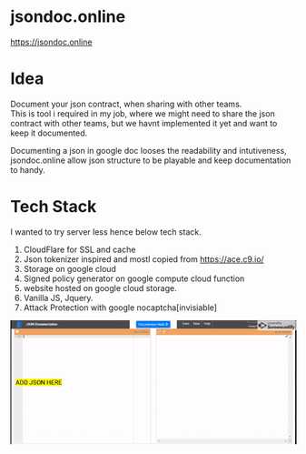# jsondoc.online
https://jsondoc.online

# Idea
Document your json contract, when sharing with other teams.     
This is tool i required in my job, where we might need to share the json contract with other teams, but we havnt implemented it yet and want to keep it documented.   


Documenting a json in google doc looses the readability and intutiveness, jsondoc.online allow json structure to be playable and keep documentation to handy.

# Tech Stack

I wanted to try server less hence below tech stack.

1. CloudFlare for SSL and cache
2. Json tokenizer inspired and mostl copied from https://ace.c9.io/
3. Storage on google cloud
4. Signed policy generator on google compute cloud function
5. website hosted on google cloud storage.
6. Vanilla JS, Jquery.
7. Attack Protection with google nocaptcha[invisiable]



![helpGIF](/helpGIF.gif)
